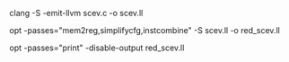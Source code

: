 clang -S -emit-llvm scev.c -o scev.ll

opt -passes="mem2reg,simplifycfg,instcombine" -S scev.ll -o red_scev.ll

opt -passes="print<scalar-evolution>" -disable-output red_scev.ll